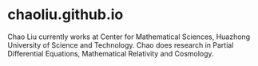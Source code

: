 # chaoliu.github.io
Chao Liu currently works at Center for Mathematical Sciences, Huazhong University of Science and Technology. Chao does research in Partial Differential Equations, Mathematical Relativity and Cosmology.
